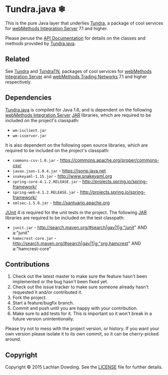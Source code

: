 # Tundra.java ❄

This is the pure Java layer that underlies [Tundra], a package of
cool services for [webMethods Integration Server] 7.1 and higher.

Please peruse the [API Documentation] for details on the classes and
methods provided by [Tundra.java].

## Related

See [Tundra] and [TundraTN], packages of cool services for
[webMethods Integration Server] and [webMethods Trading
Networks] 7.1 and higher respectively.

## Dependencies

[Tundra.java] is compiled for Java 1.6, and is dependent on the
following [webMethods Integration Server] [JAR] libraries, which are
required to be included on the project's classpath:

* `wm-isclient.jar`
* `wm-isserver.jar`

It is also dependent on the following open source libraries, which
are required to be included on the project's classpath:

* `commons-csv-1.0.jar` - https://commons.apache.org/proper/commons-csv/
* `javax.json-1.0.4.jar` - https://jsonp.java.net
* `snakeyaml-1.15.jar` - http://www.snakeyaml.org
* `spring-core-4.1.2.RELEASE.jar` - http://projects.spring.io/spring-framework/
* `spring-web-4.1.2.RELEASE.jar` - http://projects.spring.io/spring-framework/
* `xmlsec-1.5.8.jar` - http://santuario.apache.org

[JUnit] 4 is required for the unit tests in the project. The
following [JAR] libraries are required to be included on the test
classpath:

* `junit.jar` - http://search.maven.org/#search|gav|1|g:"junit" AND a:"junit"
* `hamecrest-core.jar` - http://search.maven.org/#search|gav|1|g:"org.hamcrest" AND a:"hamcrest-core"

## Contributions

1. Check out the latest master to make sure the feature hasn't been
   implemented or the bug hasn't been fixed yet.
2. Check out the issue tracker to make sure someone already hasn't
   requested it and/or contributed it.
3. Fork the project.
4. Start a feature/bugfix branch.
5. Commit and push until you are happy with your contribution.
6. Make sure to add tests for it. This is important so it won't
   break in a future version unintentionally.

Please try not to mess with the project version, or history. If you
want your own version please isolate it to its own commit, so it can
be cherry-picked around.

## Copyright

Copyright &copy; 2015 Lachlan Dowding. See the [LICENSE] file for
further details.

[API Documentation]: <http://permafrost.github.io/Tundra.java/docs/javadoc/>
[JAR]: <http://en.wikipedia.org/wiki/JAR_(file_format)>
[JUnit]: <http://junit.org/>
[LICENSE]: <https://github.com/Permafrost/Tundra.java/blob/master/LICENSE>
[Tundra]: <https://github.com/Permafrost/Tundra>
[TundraTN]: <https://github.com/Permafrost/TundraTN>
[Tundra.java]: <https://github.com/Permafrost/Tundra.java>
[webMethods Integration Server]: <http://www.softwareag.com/corporate/products/wm/integration/products/ai/overview/default.asp>
[webMethods Trading Networks]: <http://www.softwareag.com/corporate/products/wm/integration/products/b2b/overview/default.asp>
